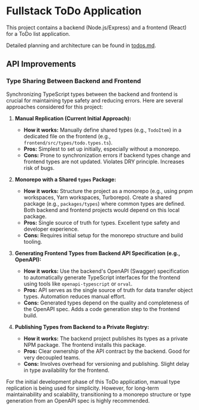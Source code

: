 # Fullstack ToDo Application

This project contains a backend (Node.js/Express) and a frontend (React) for a ToDo list application.

Detailed planning and architecture can be found in [todos.md](./todos.md).

## API Improvements

### Type Sharing Between Backend and Frontend

Synchronizing TypeScript types between the backend and frontend is crucial for maintaining type safety and reducing errors. Here are several approaches considered for this project:

1.  **Manual Replication (Current Initial Approach):**

    - **How it works:** Manually define shared types (e.g., `TodoItem`) in a dedicated file on the frontend (e.g., `frontend/src/types/todo.types.ts`).
    - **Pros:** Simplest to set up initially, especially without a monorepo.
    - **Cons:** Prone to synchronization errors if backend types change and frontend types are not updated. Violates DRY principle. Increases risk of bugs.

2.  **Monorepo with a Shared `types` Package:**

    - **How it works:** Structure the project as a monorepo (e.g., using pnpm workspaces, Yarn workspaces, Turborepo). Create a shared package (e.g., `packages/types`) where common types are defined. Both backend and frontend projects would depend on this local package.
    - **Pros:** Single source of truth for types. Excellent type safety and developer experience.
    - **Cons:** Requires initial setup for the monorepo structure and build tooling.

3.  **Generating Frontend Types from Backend API Specification (e.g., OpenAPI):**

    - **How it works:** Use the backend's OpenAPI (Swagger) specification to automatically generate TypeScript interfaces for the frontend using tools like `openapi-typescript` or `orval`.
    - **Pros:** API serves as the single source of truth for data transfer object types. Automation reduces manual effort.
    - **Cons:** Generated types depend on the quality and completeness of the OpenAPI spec. Adds a code generation step to the frontend build.

4.  **Publishing Types from Backend to a Private Registry:**
    - **How it works:** The backend project publishes its types as a private NPM package. The frontend installs this package.
    - **Pros:** Clear ownership of the API contract by the backend. Good for very decoupled teams.
    - **Cons:** Involves overhead for versioning and publishing. Slight delay in type availability for the frontend.

For the initial development phase of this ToDo application, manual type replication is being used for simplicity. However, for long-term maintainability and scalability, transitioning to a monorepo structure or type generation from an OpenAPI spec is highly recommended.
